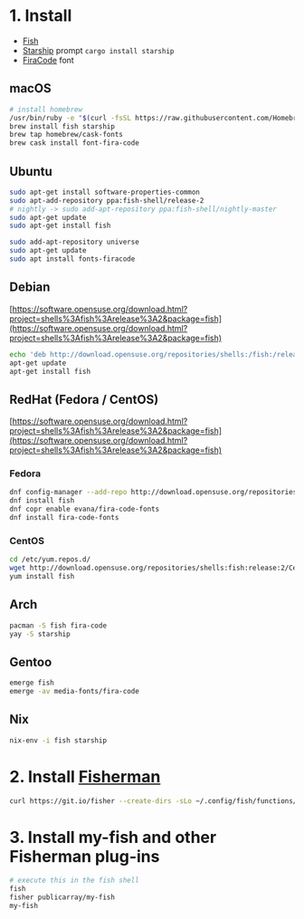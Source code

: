 # 1. Install

* [Fish](http://fishshell.com)
* [Starship](https://starship.rs/) prompt `cargo install starship`
* [FiraCode](https://github.com/tonsky/FiraCode/wiki/Installing) font

## macOS

```sh
# install homebrew
/usr/bin/ruby -e "$(curl -fsSL https://raw.githubusercontent.com/Homebrew/install/master/install)"
brew install fish starship
brew tap homebrew/cask-fonts
brew cask install font-fira-code
```

## Ubuntu

```sh
sudo apt-get install software-properties-common
sudo apt-add-repository ppa:fish-shell/release-2
# nightly -> sudo add-apt-repository ppa:fish-shell/nightly-master
sudo apt-get update
sudo apt-get install fish

sudo add-apt-repository universe
sudo apt-get update
sudo apt install fonts-firacode
```

## Debian

[https://software.opensuse.org/download.html?project=shells%3Afish%3Arelease%3A2&package=fish](https://software.opensuse.org/download.html?project=shells%3Afish%3Arelease%3A2&package=fish)


```sh
echo 'deb http://download.opensuse.org/repositories/shells:/fish:/release:/2/Debian_8.0/ /' > /etc/apt/sources.list.d/fish.list 
apt-get update
apt-get install fish
```

## RedHat (Fedora / CentOS)

[https://software.opensuse.org/download.html?project=shells%3Afish%3Arelease%3A2&package=fish](https://software.opensuse.org/download.html?project=shells%3Afish%3Arelease%3A2&package=fish)

### Fedora

```sh
dnf config-manager --add-repo http://download.opensuse.org/repositories/shells:fish:release:2/Fedora_25/shells:fish:release:2.repo
dnf install fish
dnf copr enable evana/fira-code-fonts
dnf install fira-code-fonts
```

### CentOS

```sh
cd /etc/yum.repos.d/
wget http://download.opensuse.org/repositories/shells:fish:release:2/CentOS_7/shells:fish:release:2.repo
yum install fish
```

## Arch

```sh
pacman -S fish fira-code
yay -S starship
```

## Gentoo

```sh
emerge fish
emerge -av media-fonts/fira-code
```

## Nix

```sh
nix-env -i fish starship
```

# 2. Install [Fisherman](https://github.com/fisherman/fisherman)

```sh
curl https://git.io/fisher --create-dirs -sLo ~/.config/fish/functions/fisher.fish
```

# 3. Install my-fish and other Fisherman plug-ins

```sh
# execute this in the fish shell
fish
fisher publicarray/my-fish
my-fish
```
